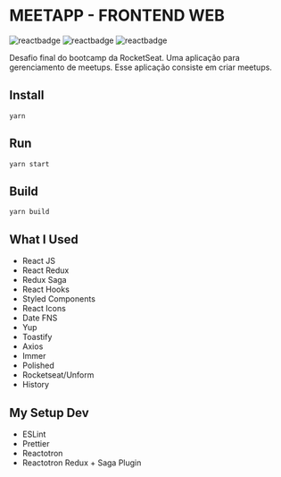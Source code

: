 # MEETAPP - FRONTEND WEB

![reactbadge](https://img.shields.io/badge/16.9.0-React-blue?style=flat-square&logo=react)
![reactbadge](https://img.shields.io/badge/1.38.0-version-orange?style=flat-square&logo=visual-studio-code)
![reactbadge](https://img.shields.io/badge/1.17.3-version-red?style=flat-square&logo=yarn)

Desafio final do bootcamp da RocketSeat. Uma aplicação para gerenciamento de meetups. Esse aplicação consiste em criar meetups.

## Install

	yarn

## Run

	yarn start

## Build

	yarn build

## What I Used

- React JS
- React Redux
- Redux Saga
- React Hooks
- Styled Components
- React Icons
- Date FNS
- Yup
- Toastify
- Axios
- Immer
- Polished
- Rocketseat/Unform
- History

## My Setup Dev

- ESLint
- Prettier
- Reactotron
- Reactotron Redux + Saga Plugin
